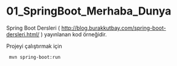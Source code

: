 # 01_SpringBoot_Merhaba_Dunya

Spring Boot Dersleri  ( http://blog.burakkutbay.com/spring-boot-dersleri.html/ ) yayınlanan kod örneğidir.

Projeyi çalıştırmak için 
```sh
 mvn spring-boot:run
```
 

